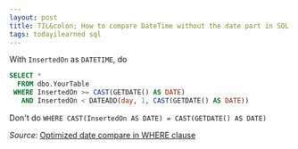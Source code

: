 ```yaml
---
layout: post
title: TIL&colon; How to compare DateTime without the date part in SQL Server
tags: todayilearned sql
---
```


With `InsertedOn` as `DATETIME`, do

```sql
SELECT *
  FROM dbo.YourTable
 WHERE InsertedOn >= CAST(GETDATE() AS DATE)
   AND InsertedOn < DATEADD(day, 1, CAST(GETDATE() AS DATE))
```

Don't do `WHERE CAST(InsertedOn AS DATE) = CAST(GETDATE() AS DATE)`


_Source_: [Optimized date compare in WHERE clause](https://dba.stackexchange.com/questions/128235/optimized-date-compare-in-where-clause-convert-or-datediff-0)
